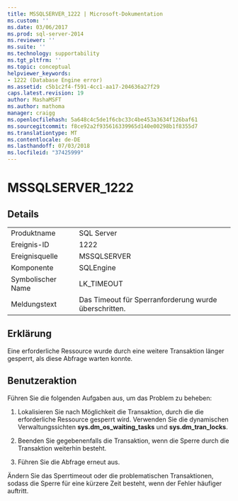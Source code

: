 ```yaml
---
title: MSSQLSERVER_1222 | Microsoft-Dokumentation
ms.custom: ''
ms.date: 03/06/2017
ms.prod: sql-server-2014
ms.reviewer: ''
ms.suite: ''
ms.technology: supportability
ms.tgt_pltfrm: ''
ms.topic: conceptual
helpviewer_keywords:
- 1222 (Database Engine error)
ms.assetid: c5b1c2f4-f591-4cc1-aa17-204636a27f29
caps.latest.revision: 19
author: MashaMSFT
ms.author: mathoma
manager: craigg
ms.openlocfilehash: 5a648c4c5de1f6cbc33c4be453a3634f126baf61
ms.sourcegitcommit: f8ce92a2f935616339965d140e00298b1f8355d7
ms.translationtype: MT
ms.contentlocale: de-DE
ms.lasthandoff: 07/03/2018
ms.locfileid: "37425999"
---
```

# <a name="mssqlserver1222"></a>MSSQLSERVER_1222
    
## <a name="details"></a>Details  
  
|||  
|-|-|  
|Produktname|SQL Server|  
|Ereignis-ID|1222|  
|Ereignisquelle|MSSQLSERVER|  
|Komponente|SQLEngine|  
|Symbolischer Name|LK_TIMEOUT|  
|Meldungstext|Das Timeout für Sperranforderung wurde überschritten.|  
  
## <a name="explanation"></a>Erklärung  
 Eine erforderliche Ressource wurde durch eine weitere Transaktion länger gesperrt, als diese Abfrage warten konnte.  
  
## <a name="user-action"></a>Benutzeraktion  
 Führen Sie die folgenden Aufgaben aus, um das Problem zu beheben:  
  
1.  Lokalisieren Sie nach Möglichkeit die Transaktion, durch die die erforderliche Ressource gesperrt wird. Verwenden Sie die dynamischen Verwaltungssichten **sys.dm_os_waiting_tasks** und **sys.dm_tran_locks**.  
  
2.  Beenden Sie gegebenenfalls die Transaktion, wenn die Sperre durch die Transaktion weiterhin besteht.  
  
3.  Führen Sie die Abfrage erneut aus.  
  
 Ändern Sie das Sperrtimeout oder die problematischen Transaktionen, sodass die Sperre für eine kürzere Zeit besteht, wenn der Fehler häufiger auftritt.  
  
  
